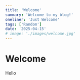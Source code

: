 ```yaml
---
title: 'Welcome'
summary: 'Welcome to my blog!'
oneliner: 'Just Welcome'
tags: ['Random']
date: '2025-04-15'
# image: './images/welcome.jpg'
---
```


# Welcome

Hello
